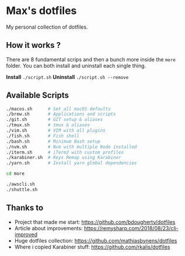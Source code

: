 # Max's dotfiles
My personal collection of dotfiles.

## How it works ?
There are 8 fundamental scrips and then a bunch more inside the `more` folder.
You can both install and uninstall each single thing.

**Install** `./script.sh`
**Uninstall** `./script.sh --remove`

## Available Scripts
```bash
./macos.sh      # Set all macOS defaults
./brew.sh       # Applications and scripts
./git.sh        # GIT setup & aliases
./tmux.sh       # tmux & aliases
./vim.sh        # VIM with all plugins
./fish.sh       # Fish shell
./bash.sh       # Minimum Bash setup
./nvm.sh        # Nvm with multiple Node installed
./iterm.sh      # iTerm2 with custom profiles
./karabiner.sh  # Keys Remap using Karabiner
./yarn.sh       # Install yarn global dependencies

cd more

./awscli.sh
./shuttle.sh
```

## Thanks to
- Project that made me start: https://github.com/bdougherty/dotfiles
- Article about improvements: https://remysharp.com/2018/08/23/cli-improved
- Huge dotfiles collection: https://github.com/mathiasbynens/dotfiles
- Where i copied Karabiner stuff: https://github.com/rkalis/dotfiles
